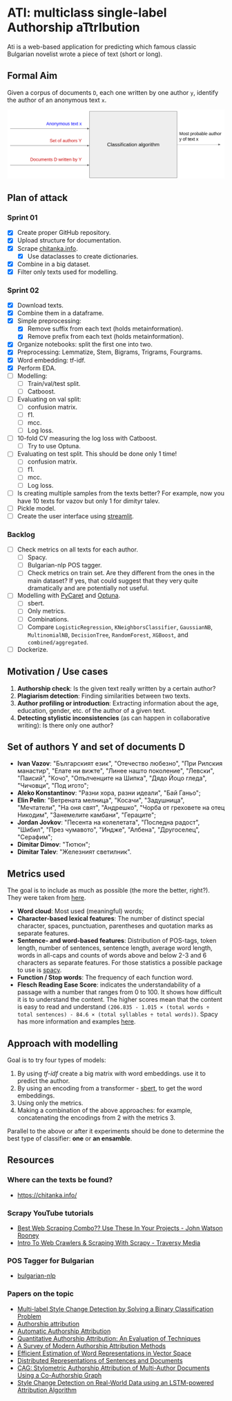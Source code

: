 # ATI: multiclass single-label Authorship aTtrIbution

Ati is a web-based application for predicting which famous classic Bulgarian novelist wrote a piece of text (short or long).

## Formal Aim

Given a corpus of documents `D`, each one written by one author `y`, identify the author of an anonymous text `x`.

![big_picture](./assets/big_picture.png)

## Plan of attack

### Sprint 01

- [X] Create proper GitHub repository.
- [X] Upload structure for documentation.
- [X] Scrape [chitanka.info](https://chitanka.info/).
  - [X] Use dataclasses to create dictionaries.
- [X] Combine in a big dataset.
- [X] Filter only texts used for modelling.

### Sprint 02

- [X] Download texts.
- [X] Combine them in a dataframe.
- [X] Simple preprocessing:
  - [X] Remove suffix from each text (holds metainformation).
  - [X] Remove prefix from each text (holds metainformation).
- [X] Organize notebooks: split the first one into two.
- [X] Preprocessing: Lemmatize, Stem, Bigrams, Trigrams, Fourgrams.
- [X] Word embedding: tf-idf.
- [X] Perform EDA.
- [ ] Modelling:
  - [ ] Train/val/test split.
  - [ ] Catboost.
- [ ] Evaluating on val split:
  - [ ] confusion matrix.
  - [ ] f1.
  - [ ] mcc.
  - [ ] Log loss.
- [ ] 10-fold CV measuring the log loss with Catboost.
  - [ ] Try to use Optuna.
- [ ] Evaluating on test split. This should be done only 1 time!
  - [ ] confusion matrix.
  - [ ] f1.
  - [ ] mcc.
  - [ ] Log loss.
- [ ] Is creating multiple samples from the texts better? For example, now you have 10 texts for vazov but only 1 for dimityr talev.
- [ ] Pickle model.
- [ ] Create the user interface using [streamlit](https://streamlit.io/).

### Backlog

- [ ] Check metrics on all texts for each author.
  - [ ] Spacy.
  - [ ] Bulgarian-nlp POS tagger.
  - [ ] Check metrics on train set. Are they different from the ones in the main dataset? If yes, that could suggest that they very quite dramatically and are potentially not useful.
- [ ] Modelling with [PyCaret](https://pycaret.org/) and [Optuna](https://optuna.org/).
  - [ ] sbert.
  - [ ] Only metrics.
  - [ ] Combinations.
  - [ ] Compare `LogisticRegression`, `KNeighborsClassifier`, `GaussianNB`, `MultinomialNB`, `DecisionTree`, `RandomForest`, `XGBoost`, and `combined/aggregated`.
- [ ] Dockerize.

## Motivation / Use cases

1. **Authorship check**: Is the given text really written by a certain author?
2. **Plagiarism detection**: Finding similarities between two texts.
3. **Author profiling or introduction**: Extracting information about the age, education, gender, etc. of the author of a given text.
4. **Detecting stylistic inconsistencies** (as can happen in collaborative writing): Is there only one author?

## Set of authors Y and set of documents D

- **Ivan Vazov**: "Българският език", "Отечество любезно", "При Рилския манастир", "Елате ни вижте", "Линее нашто поколение", "Левски", "Паисий", "Кочо", "Опълченците на Шипка", "Дядо Йоцо гледа", "Чичовци", "Под игото";
- **Aleko Konstantinov**: "Разни хора, разни идеали", "Бай Ганьо";
- **Elin Pelin**: "Ветрената мелница", "Косачи", "Задушница", "Мечтатели", "На оня свят", "Андрешко", "Чорба от греховете на отец Никодим", "Занемелите камбани", "Гераците";
- **Jordan Jovkov**: "Песента на колелетата", "Последна радост", "Шибил", "През чумавото", "Индже", "Албена", "Другоселец", "Серафим";
- **Dimitar Dimov**: "Тютюн";
- **Dimitar Talev**: "Железният светилник".

## Metrics used

The goal is to include as much as possible (the more the better, right?). They were taken from [here](https://ceur-ws.org/Vol-2936/paper-191.pdf).

- **Word cloud**: Most used (meaningful) words;
- **Character-based lexical features**: The number of distinct special character, spaces, punctuation, parentheses and quotation marks as separate features.
- **Sentence- and word-based features**: Distribution of POS-tags, token length, number of sentences, sentence length, average word length, words in all-caps and counts of words above and below 2-3 and 6 characters as separate features. For those statistics a possible package to use is [spacy](https://spacy.io/).
- **Function / Stop words**: The frequency of each function word.
- **Flesch Reading Ease Score**: indicates the understandability of a passage with a number that ranges from 0 to 100. It shows how difficult it is to understand the content. The higher scores mean that the content is easy to read and understand `(206.835 - 1.015 × (total words ÷ total sentences) - 84.6 × (total syllables ÷ total words))`. Spacy has more information and examples [here](https://spacy.io/universe/project/spacy_syllables).

## Approach with modelling

Goal is to try four types of models:

1. By using *tf-idf* create a big matrix with word embeddings. use it to predict the author.
2. By using an encoding from a transformer - [sbert](https://www.sbert.net/), to get the word embeddings.
3. Using only the metrics.
4. Making a combination of the above approaches: for example, concatenating the encodings from 2 with the metrics 3.

Parallel to the above or after it experiments should be done to determine the best type of classifier: **one** or **an ensamble**.

## Resources

### Where can the texts be found?

- <https://chitanka.info/>

### Scrapy YouTube tutorials

- [Best Web Scraping Combo?? Use These In Your Projects - John Watson Rooney](https://www.youtube.com/watch?v=HpRsfpPuUzE)
- [Intro To Web Crawlers & Scraping With Scrapy - Traversy Media](https://www.youtube.com/watch?v=ALizgnSFTwQ)

### POS Tagger for Bulgarian

- [bulgarian-nlp](https://github.com/AMontgomerie/bulgarian-nlp)

### Papers on the topic

- [Multi-label Style Change Detection by Solving a Binary Classification Problem](https://ceur-ws.org/Vol-2936/paper-191.pdf)
- [Authorship attribution](https://link.springer.com/article/10.1007/BF01830689)
- [Automatic Authorship Attribution](http://portal.acm.org/citation.cfm?doid=977035.977057)
- [Quantitative Authorship Attribution: An Evaluation of Techniques](https://lirias.kuleuven.be/bitstream/123456789/331335/1/Grieve%20-%20authorship%20attribution.pdf)
- [A Survey of Modern Authorship Attribution Methods](https://onlinelibrary.wiley.com/doi/10.1002/asi.21001)
- [Efficient Estimation of Word Representations in Vector Space](https://arxiv.org/pdf/1301.3781.pdf)
- [Distributed Representations of Sentences and Documents](https://cs.stanford.edu/~quocle/paragraph_vector.pdf)
- [CAG: Stylometric Authorship Attribution of Multi-Author Documents Using a Co-Authorship Graph](https://ieeexplore.ieee.org/stamp/stamp.jsp?tp=&arnumber=8962080)
- [Style Change Detection on Real-World Data using an LSTM-powered Attribution Algorithm](https://ceur-ws.org/Vol-2936/paper-163.pdf)
